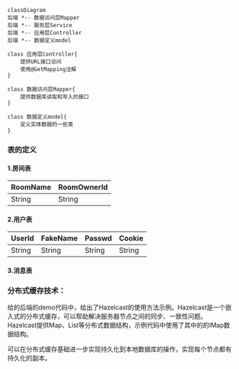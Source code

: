 ```mermaid
classDiagram
后端 *-- 数据访问层Mapper
后端 *-- 服务层Service
后端 *-- 应用层Controller
后端 *-- 数据定义model

class 应用层Controller{
	提供URL接口访问
	使用@GetMapping注解
}

class 数据访问层Mapper{
	提供数据库读取和写入的接口
}

class 数据定义model{
	定义实体数据的一些类
}
```

### 表的定义

#### 1.房间表

| RoomName | RoomOwnerId |
| -------- | ----------- |
| String   | String      |

#### 2.用户表

| UserId | FakeName | Passwd | Cookie |
| ------ | -------- | ------ | ------ |
| String | String   | String | String |

#### 3.消息表



### 分布式缓存技术：

​	给的后端的demo代码中，给出了Hazelcast的使用方法示例。Hazelcast是一个嵌入式的分布式缓存，可以帮助解决服务器节点之间的同步、一致性问题。Hazelcast提供Map、List等分布式数据结构，示例代码中使用了其中的的IMap数据结构。

​	可以在分布式缓存基础进一步实现持久化到本地数据库的操作，实现每个节点都有持久化的副本。

​	

​	

